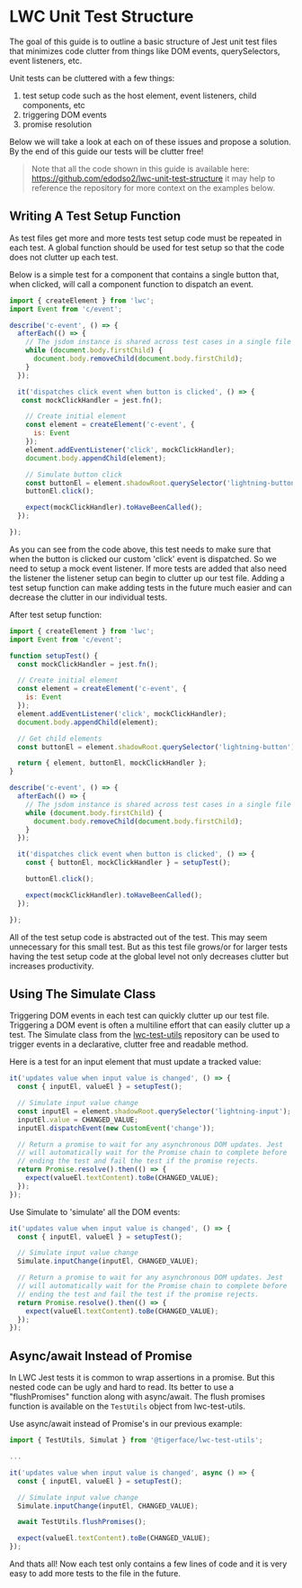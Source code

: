 # LWC Unit Test Structure

The goal of this guide is to outline a basic structure of Jest unit test files that minimizes code clutter from things like DOM events, querySelectors, event listeners, etc.

Unit tests can be cluttered with a few things:
1. test setup code such as the host element, event listeners, child components, etc
2. triggering DOM events
3. promise resolution

Below we will take a look at each on of these issues and propose a solution. By the end of this guide our tests will be clutter free!

> Note that all the code shown in this guide is available here: https://github.com/edodso2/lwc-unit-test-structure
> it may help to reference the repository for more context on the examples below.

## Writing A Test Setup Function

As test files get more and more tests test setup code must be repeated in each test. A global function should be used for test setup so that the code does not clutter up each test.

Below is a simple test for a component that contains a single button that, when clicked, will call a component function to dispatch an event.
```JavaScript
import { createElement } from 'lwc';
import Event from 'c/event';

describe('c-event', () => {
  afterEach(() => {
    // The jsdom instance is shared across test cases in a single file so reset the DOM
    while (document.body.firstChild) {
      document.body.removeChild(document.body.firstChild);
    }
  });

  it('dispatches click event when button is clicked', () => {
   const mockClickHandler = jest.fn();

    // Create initial element
    const element = createElement('c-event', {
      is: Event
    });
    element.addEventListener('click', mockClickHandler);
    document.body.appendChild(element);

    // Simulate button click
    const buttonEl = element.shadowRoot.querySelector('lightning-button');
    buttonEl.click();

    expect(mockClickHandler).toHaveBeenCalled(); 
  });

});
```

As you can see from the code above, this test needs to make sure that when the button is clicked our custom 'click' event is dispatched. So we need to setup a mock event listener. If more tests are added that also need the listener the listener setup can begin to clutter up our test file. Adding a test setup function can make adding tests in the future much easier and can decrease the clutter in our individual tests.

After test setup function:
```JavaScript
import { createElement } from 'lwc';
import Event from 'c/event';

function setupTest() {
  const mockClickHandler = jest.fn();

  // Create initial element
  const element = createElement('c-event', {
    is: Event
  });
  element.addEventListener('click', mockClickHandler);
  document.body.appendChild(element);

  // Get child elements
  const buttonEl = element.shadowRoot.querySelector('lightning-button');

  return { element, buttonEl, mockClickHandler };
}

describe('c-event', () => {
  afterEach(() => {
    // The jsdom instance is shared across test cases in a single file so reset the DOM
    while (document.body.firstChild) {
      document.body.removeChild(document.body.firstChild);
    }
  });

  it('dispatches click event when button is clicked', () => {
    const { buttonEl, mockClickHandler } = setupTest();

    buttonEl.click();

    expect(mockClickHandler).toHaveBeenCalled();
  });

});
```

All of the test setup code is abstracted out of the test. This may seem unnecessary for this small test. But as this test file grows/or for larger tests having the test setup code at the global level not only decreases clutter but increases productivity.

## Using The Simulate Class

Triggering DOM events in each test can quickly clutter up our test file. Triggering a DOM event is often a multiline effort that can easily clutter up a test. The Simulate class from the [lwc-test-utils](https://github.com/edodso2/lwc-test-utils) repository can be used to trigger events in a declarative, clutter free and readable method.

Here is a test for an input element that must update a tracked value:
```JavaScript
it('updates value when input value is changed', () => {
  const { inputEl, valueEl } = setupTest();

  // Simulate input value change
  const inputEl = element.shadowRoot.querySelector('lightning-input');
  inputEl.value = CHANGED_VALUE;
  inputEl.dispatchEvent(new CustomEvent('change'));

  // Return a promise to wait for any asynchronous DOM updates. Jest
  // will automatically wait for the Promise chain to complete before
  // ending the test and fail the test if the promise rejects.
  return Promise.resolve().then(() => {
    expect(valueEl.textContent).toBe(CHANGED_VALUE);
  });
});
```

Use Simulate to 'simulate' all the DOM events:
```JavaScript
it('updates value when input value is changed', () => {
  const { inputEl, valueEl } = setupTest();

  // Simulate input value change
  Simulate.inputChange(inputEl, CHANGED_VALUE);

  // Return a promise to wait for any asynchronous DOM updates. Jest
  // will automatically wait for the Promise chain to complete before
  // ending the test and fail the test if the promise rejects.
  return Promise.resolve().then(() => {
    expect(valueEl.textContent).toBe(CHANGED_VALUE);
  });
});
```

## Async/await Instead of Promise
In LWC Jest tests it is common to wrap assertions in a promise. But this nested code can be ugly and hard to read. Its better to use a "flushPromises" function along with async/await. The flush promises function is available on the `TestUtils` object from lwc-test-utils.

Use async/await instead of Promise's in our previous example:
```JavaScript
import { TestUtils, Simulat } from '@tigerface/lwc-test-utils';

...

it('updates value when input value is changed', async () => {
  const { inputEl, valueEl } = setupTest();

  // Simulate input value change
  Simulate.inputChange(inputEl, CHANGED_VALUE);

  await TestUtils.flushPromises();

  expect(valueEl.textContent).toBe(CHANGED_VALUE);
});
```

And thats all! Now each test only contains a few lines of code and it is very easy to add more tests to the file in the future.

